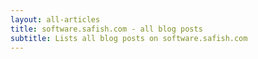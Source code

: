 ```yaml
---
layout: all-articles
title: software.safish.com - all blog posts
subtitle: Lists all blog posts on software.safish.com
---
```


